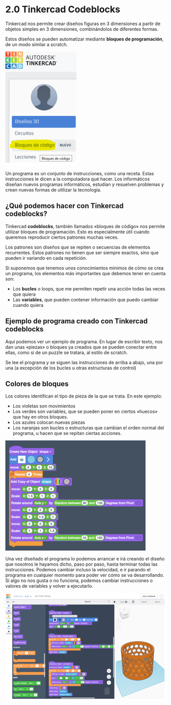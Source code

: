 # 2.0 Tinkercad Codeblocks 

Tinkercad nos permite crear diseños figuras en 3 dimensiones a partir de objetos simples en 3 dimensiones, combinándolos de diferentes formas. 

Estos diseños se pueden automatizar mediante **bloques de programación**, de un modo similar a scratch.

![](img/2022-11-29-16-23-54.png)

Un programa es un conjunto de instrucciones, como una receta. Estas instrucciones le dicen a la computadora qué hacer. Los informáticos diseñan nuevos programas informáticos, estudian y resuelven problemas y crean nuevas formas de utilizar la tecnología.

## ¿Qué podemos hacer con Tinkercad codeblocks?

Tinkercad **codeblocks**, también llamados «bloques de código» nos permite utilizar bloques de programación. Esto es especialmente útil cuando queremos reproducir ciertos patrones muchas veces.

Los patrones son diseños que se repiten o secuencias de elementos recurrentes. Estos patrones no tienen que ser siempre exactos, sino que pueden ir variando en cada repetición.

Si suponemos que tenemos unos conocimientos mínimos de cómo se crea un programa, los elementos más importantes que debemos tener en cuenta son:

- Los **bucles** o loops, que me permiten repetir una acción todas las veces que quiera
- Las **variables**, que pueden contener información que puedo cambiar cuando quiera

## Ejemplo de programa creado con Tinkercad codeblocks

Aquí podemos ver un ejemplo de programa. En lugar de escribir texto, nos dan unas «piezas» o bloques ya creados que se pueden conectar entre ellas, como si de un puzzle se tratara, al estilo de scratch. 

Se lee el programa y se siguen las instrucciones de arriba a abajo, una por una (a excepción de los bucles u otras estructuras de control)

## Colores de bloques

Los colores identifican el tipo de pieza de la que se trata. En este ejemplo:

- Los violetas son movimientos
- Los verdes son variables, que se pueden poner en ciertos «huecos» que hay en otros bloques.
- Los azules colocan nuevas piezas
- Los naranjas son bucles o estructuras que cambian el orden normal del programa, u hacen que se repitan ciertas acciones.

![](img/2022-11-29-16-24-12.png)

Una vez diseñado el programa lo podemos arrancar e irá creando el diseño que nosotros le hayamos dicho, paso por paso, hasta terminar todas las instrucciones. Podemos cambiar incluso la velocidad, e ir parando el programa en cualquier momento para poder ver cómo se va desarrollando. Si algo no nos gusta o no funciona, podemos cambiar instrucciones o valores de variables y volver a ejecutarlo.

![](img/2022-11-29-16-24-33.png)

 

